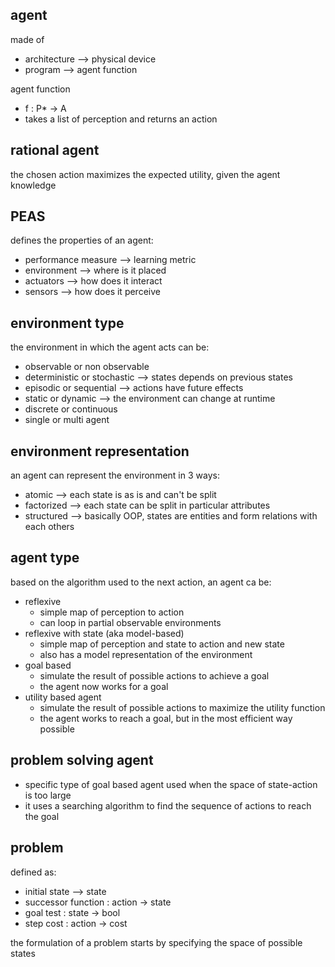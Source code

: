 ## agent

made of
* architecture --> physical device
* program --> agent function

agent function
* f : P* -> A
* takes a list of perception and returns an action

## rational agent

the chosen action maximizes the expected utility, given the agent knowledge

## PEAS

defines the properties of an agent:
* performance measure --> learning metric
* environment --> where is it placed
* actuators --> how does it interact
* sensors --> how does it perceive

## environment type

the environment in which the agent acts can be:
* observable or non observable
* deterministic or stochastic --> states depends on previous states
* episodic or sequential --> actions have future effects
* static or dynamic --> the environment can change at runtime
* discrete or continuous
* single or multi agent

## environment representation

an agent can represent the environment in 3 ways:
* atomic --> each state is as is and can't be split
* factorized --> each state can be split in particular attributes
* structured --> basically OOP, states are entities and form relations with each others

## agent type

based on the algorithm used to the next action, an agent ca be:
* reflexive
    * simple map of perception to action
    * can loop in partial observable environments
* reflexive with state (aka model-based)
    * simple map of perception and state to action and new state
    * also has a model representation of the environment
* goal based
    * simulate the result of possible actions to achieve a goal
    * the agent now works for a goal
* utility based agent
    * simulate the result of possible actions to maximize the utility function
    * the agent works to reach a goal, but in the most efficient way possible

## problem solving agent

* specific type of goal based agent used when the space of state-action is too large
* it uses a searching algorithm to find the sequence of actions to reach the goal

## problem

defined as:
* initial state --> state
* successor function : action -> state
* goal test : state -> bool
* step cost : action -> cost

the formulation of a problem starts by specifying the space of possible states